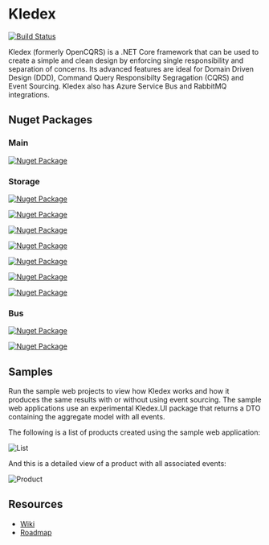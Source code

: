 # Kledex

[![Build Status](https://lucabriguglia.visualstudio.com/Kledex/_apis/build/status/lucabriguglia.Kledex?branchName=master)](https://lucabriguglia.visualstudio.com/Kledex/_build/latest?definitionId=1&branchName=master)

Kledex (formerly OpenCQRS) is a .NET Core framework that can be used to create a simple and clean design by enforcing single responsibility and separation of concerns.
Its advanced features are ideal for Domain Driven Design (DDD), Command Query Responsibilty Segragation (CQRS) and Event Sourcing.
Kledex also has Azure Service Bus and RabbitMQ integrations.

## Nuget Packages

### Main

[![Nuget Package](https://img.shields.io/badge/Kledex-2.0.0-blue.svg)](https://www.nuget.org/packages/Kledex)

### Storage

[![Nuget Package](https://img.shields.io/badge/Kledex.Store.Cosmos.Mongo-2.0.0-blue.svg)](https://www.nuget.org/packages/Kledex.Store.Cosmos.Mongo)

[![Nuget Package](https://img.shields.io/badge/Kledex.Store.Cosmos.Sql-2.0.0-blue.svg)](https://www.nuget.org/packages/Kledex.Store.Cosmos.Sql)

[![Nuget Package](https://img.shields.io/badge/Kledex.Store.EF.MySql-2.0.0-blue.svg)](https://www.nuget.org/packages/Kledex.Store.EF.MySql)

[![Nuget Package](https://img.shields.io/badge/Kledex.Store.EF.PostgreSql-2.0.0-blue.svg)](https://www.nuget.org/packages/Kledex.Store.EF.PostgreSql)

[![Nuget Package](https://img.shields.io/badge/Kledex.Store.EF.Sqlite-2.0.0-blue.svg)](https://www.nuget.org/packages/Kledex.Store.EF.Sqlite)

[![Nuget Package](https://img.shields.io/badge/Kledex.Store.EF.SqlServer-2.0.0-blue.svg)](https://www.nuget.org/packages/Kledex.Store.EF.SqlServer)

[![Nuget Package](https://img.shields.io/badge/Kledex.Store.EF.InMemory-2.0.0-blue.svg)](https://www.nuget.org/packages/Kledex.Store.EF.InMemory)

### Bus

[![Nuget Package](https://img.shields.io/badge/Kledex.Bus.ServiceBus-2.0.0-blue.svg)](https://www.nuget.org/packages/Kledex.Bus.ServiceBus)

[![Nuget Package](https://img.shields.io/badge/Kledex.Bus.RabbitMQ-2.0.0-blue.svg)](https://www.nuget.org/packages/Kledex.Bus.RabbitMQ)

## Samples

Run the sample web projects to view how Kledex works and how it produces the same results with or without using event sourcing. The sample web applications use an experimental Kledex.UI package that returns a DTO containing the aggregate model with all events.

The following is a list of products created using the sample web application:

![List](https://github.com/lucabriguglia/Kledex/blob/master/docs/images/list.PNG)

And this is a detailed view of a product with all associated events:

![Product](https://github.com/lucabriguglia/Kledex/blob/master/docs/images/product.PNG)

## Resources

- [Wiki](https://github.com/lucabriguglia/Kledex/wiki)
- [Roadmap](https://github.com/lucabriguglia/Kledex/wiki/Roadmap)
